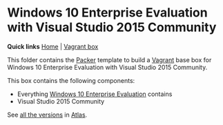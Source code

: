 # Windows 10 Enterprise Evaluation with Visual Studio 2015 Community

**Quick links** [Home] | [Vagrant box]  

This folder contains the [Packer] template to build a [Vagrant] base box for Windows 10 Enterprise Evaluation with Visual Studio 2015 Community.

This box contains the following components:

* Everything [Windows 10 Enterprise Evaluation][windows10ee] contains
* Visual Studio 2015 Community

See [all the versions][Vagrant box] in [Atlas].

[Home]: ../../swREADME.md
[Vagrant box]: https://atlas.hashicorp.com/gusztavvargadr/boxes/windows10ee-vs2015c
[windows10ee]: ../windows10ee

[Packer]: https://www.packer.io/
[Vagrant]: https://www.vagrantup.com/
[Atlas]: https://www.hashicorp.com/atlas.html
